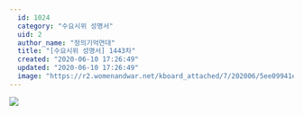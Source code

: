 ```yaml
---
  id: 1024
  category: "수요시위 성명서"
  uid: 2
  author_name: "정의기억연대"
  title: "[수요시위 성명서] 1443차"
  created: "2020-06-10 17:26:49"
  updated: "2020-06-10 17:26:49"
  image: "https://r2.womenandwar.net/kboard_attached/7/202006/5ee09941e0a702295813.jpg"
---
```

![](https://r2.womenandwar.net/kboard_attached/7/202006/5ee09941e0a702295813.jpg)